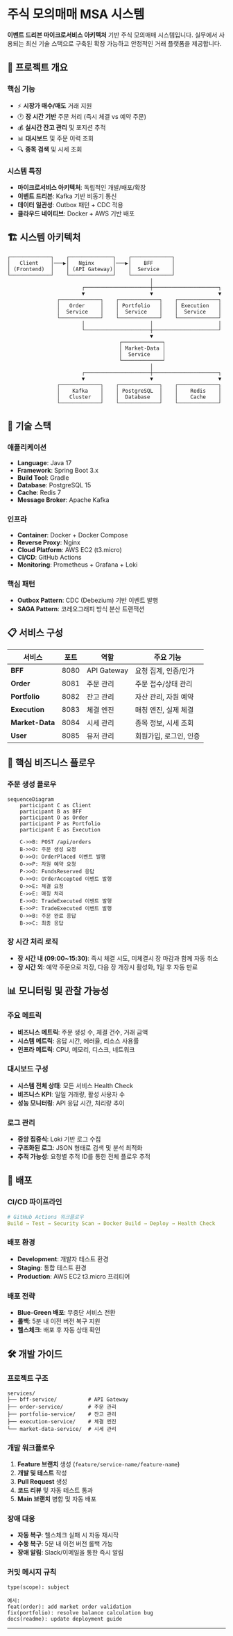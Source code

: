 # 주식 모의매매 MSA 시스템

**이벤트 드리븐 마이크로서비스 아키텍처** 기반 주식 모의매매 시스템입니다. 실무에서 사용되는 최신 기술 스택으로 구축된 확장 가능하고 안정적인 거래 플랫폼을 제공합니다.

## 🎯 프로젝트 개요

### 핵심 기능
- ⚡ **시장가 매수/매도** 거래 지원
- 🕐 **장 시간 기반** 주문 처리 (즉시 체결 vs 예약 주문)
- 💰 **실시간 잔고 관리** 및 포지션 추적
- 📊 **대시보드** 및 주문 이력 조회
- 🔍 **종목 검색** 및 시세 조회

### 시스템 특징
- **마이크로서비스 아키텍처**: 독립적인 개발/배포/확장
- **이벤트 드리븐**: Kafka 기반 비동기 통신
- **데이터 일관성**: Outbox 패턴 + CDC 적용
- **클라우드 네이티브**: Docker + AWS 기반 배포

## 🏗️ 시스템 아키텍처

```
┌─────────────┐    ┌──────────────┐    ┌─────────────┐
│   Client    │───▶│   Nginx      │───▶│    BFF      │
│ (Frontend)  │    │ (API Gateway)│    │  Service    │
└─────────────┘    └──────────────┘    └─────────────┘
                                              │
                        ┌─────────────────────┼─────────────────────┐
                        ▼                     ▼                     ▼
                ┌─────────────┐    ┌─────────────┐    ┌─────────────┐
                │   Order     │    │ Portfolio   │    │ Execution   │
                │  Service    │    │  Service    │    │  Service    │
                └─────────────┘    └─────────────┘    └─────────────┘
                        │                     │                     │
                        └─────────────────────┼─────────────────────┘
                                              ▼
                                    ┌─────────────┐
                                    │ Market-Data │
                                    │  Service    │
                                    └─────────────┘
                                              │
                        ┌─────────────────────┼─────────────────────┐
                        ▼                     ▼                     ▼
                ┌─────────────┐    ┌─────────────┐    ┌─────────────┐
                │    Kafka    │    │ PostgreSQL  │    │    Redis    │
                │   Cluster   │    │  Database   │    │    Cache    │
                └─────────────┘    └─────────────┘    └─────────────┘
```

## 🔧 기술 스택

### 애플리케이션
- **Language**: Java 17
- **Framework**: Spring Boot 3.x
- **Build Tool**: Gradle
- **Database**: PostgreSQL 15
- **Cache**: Redis 7
- **Message Broker**: Apache Kafka

### 인프라
- **Container**: Docker + Docker Compose
- **Reverse Proxy**: Nginx
- **Cloud Platform**: AWS EC2 (t3.micro)
- **CI/CD**: GitHub Actions
- **Monitoring**: Prometheus + Grafana + Loki

### 핵심 패턴
- **Outbox Pattern**: CDC (Debezium) 기반 이벤트 발행
- **SAGA Pattern**: 코레오그래피 방식 분산 트랜잭션


## 📋 서비스 구성

| 서비스 | 포트 | 역할 | 주요 기능 |
|--------|------|------|-----------|
| **BFF** | 8080 | API Gateway | 요청 집계, 인증/인가 |
| **Order** | 8081 | 주문 관리 | 주문 접수/상태 관리 |
| **Portfolio** | 8082 | 잔고 관리 | 자산 관리, 자원 예약 |
| **Execution** | 8083 | 체결 엔진 | 매칭 엔진, 실제 체결 |
| **Market-Data** | 8084 | 시세 관리 | 종목 정보, 시세 조회 |
| **User** | 8085 | 유저 관리 | 회원가입, 로그인, 인증 |


## 🔄 핵심 비즈니스 플로우

### 주문 생성 플로우
```mermaid
sequenceDiagram
    participant C as Client
    participant B as BFF
    participant O as Order
    participant P as Portfolio
    participant E as Execution
    
    C->>B: POST /api/orders
    B->>O: 주문 생성 요청
    O->>O: OrderPlaced 이벤트 발행
    O->>P: 자원 예약 요청
    P->>O: FundsReserved 응답
    O->>O: OrderAccepted 이벤트 발행
    O->>E: 체결 요청
    E->>E: 매칭 처리
    E->>O: TradeExecuted 이벤트 발행
    E->>P: TradeExecuted 이벤트 발행
    O->>B: 주문 완료 응답
    B->>C: 최종 응답
```

### 장 시간 처리 로직
- **장 시간 내 (09:00~15:30)**: 즉시 체결 시도, 미체결시 장 마감과 함께 자동 취소
- **장 시간 외**: 예약 주문으로 저장, 다음 장 개장시 활성화, 1일 후 자동 만료

## 📊 모니터링 및 관찰 가능성

### 주요 메트릭
- **비즈니스 메트릭**: 주문 생성 수, 체결 건수, 거래 금액
- **시스템 메트릭**: 응답 시간, 에러율, 리소스 사용률
- **인프라 메트릭**: CPU, 메모리, 디스크, 네트워크

### 대시보드 구성
- **시스템 전체 상태**: 모든 서비스 Health Check
- **비즈니스 KPI**: 일일 거래량, 활성 사용자 수
- **성능 모니터링**: API 응답 시간, 처리량 추이

### 로그 관리
- **중앙 집중식**: Loki 기반 로그 수집
- **구조화된 로그**: JSON 형태로 검색 및 분석 최적화
- **추적 가능성**: 요청별 추적 ID를 통한 전체 플로우 추적

## 🚀 배포

### CI/CD 파이프라인
```yaml
# GitHub Actions 워크플로우
Build → Test → Security Scan → Docker Build → Deploy → Health Check
```

### 배포 환경
- **Development**: 개발자 테스트 환경
- **Staging**: 통합 테스트 환경  
- **Production**: AWS EC2 t3.micro 프리티어

### 배포 전략
- **Blue-Green 배포**: 무중단 서비스 전환
- **롤백**: 5분 내 이전 버전 복구 지원
- **헬스체크**: 배포 후 자동 상태 확인


## 🛠️ 개발 가이드

### 프로젝트 구조
```
services/
├── bff-service/          # API Gateway
├── order-service/        # 주문 관리
├── portfolio-service/    # 잔고 관리
├── execution-service/    # 체결 엔진
└── market-data-service/  # 시세 관리
```

### 개발 워크플로우
1. **Feature 브랜치** 생성 (`feature/service-name/feature-name`)
2. **개발 및 테스트** 작성
3. **Pull Request** 생성
4. **코드 리뷰** 및 자동 테스트 통과
5. **Main 브랜치** 병합 및 자동 배포

### 장애 대응
- **자동 복구**: 헬스체크 실패 시 자동 재시작
- **수동 복구**: 5분 내 이전 버전 롤백 가능
- **장애 알림**: Slack/이메일을 통한 즉시 알림

### 커밋 메시지 규칙
```
type(scope): subject

예시:
feat(order): add market order validation
fix(portfolio): resolve balance calculation bug
docs(readme): update deployment guide
```

---

